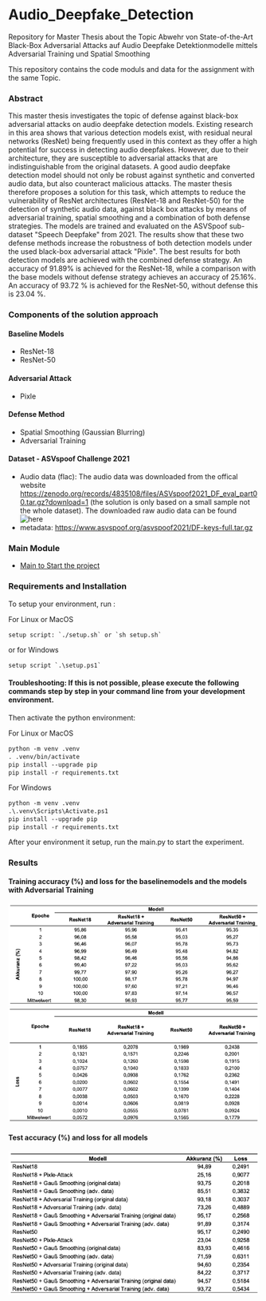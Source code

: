 # Audio_Deepfake_Detection
Repository for Master Thesis about the Topic Abwehr von State-of-the-Art Black-Box Adversarial Attacks auf Audio Deepfake Detektionmodelle mittels Adversarial Training und Spatial Smoothing

This repository contains the code moduls and data for the assignment with the same Topic.

### Abstract

This master thesis investigates the topic of defense against black-box adversarial attacks on audio deepfake detection models. Existing research in this area shows that various detection models exist, with residual neural networks (ResNet) being frequently used in this context as they offer a high potential for success in detecting audio deepfakes. However, due to their architecture, they are susceptible to adversarial attacks that are indistinguishable from the original datasets. A good audio deepfake detection model should not only be robust against synthetic and converted audio data, but also counteract malicious attacks.
The master thesis therefore proposes a solution for this task, which attempts to reduce the vulnerability of ResNet architectures (ResNet-18 and ResNet-50) for the detection of synthetic audio data, against black box attacks by means of adversarial training, spatial smoothing and a combination of both defense strategies. The models are trained and evaluated on the ASVSpoof sub-dataset "Speech Deepfake" from 2021. The results show that these two defense methods increase the robustness of both detection models under the used black-box adversarial attack "Pixle". The best results for both detection models are achieved with the combined defense strategy. An accuracy of 91.89% is achieved for the ResNet-18, while a comparison with the base models without defense strategy achieves an accuracy of 25.16%. An accuracy of 93.72 % is achieved for the ResNet-50, without defense this is 23.04 %.

### Components of the solution approach

#### Baseline Models
- ResNet-18
- ResNet-50

#### Adversarial Attack 
- Pixle

#### Defense Method
- Spatial Smoothing (Gaussian Blurring)
- Adversarial Training

#### Dataset - ASVspoof Challenge 2021
- Audio data (flac): The audio data was downloaded from the offical website https://zenodo.org/records/4835108/files/ASVspoof2021_DF_eval_part00.tar.gz?download=1 (the solution is only based on a small sample not the whole dataset). The downloaded raw audio data can be found ![here](data/flac)
- metadata: https://www.asvspoof.org/asvspoof2021/DF-keys-full.tar.gz 

### Main Module
-  [Main to Start the project](https://github.com/Kim-Kristin/Audio_Deepfake_Detection/blob/main/src/main.py)


### Requirements and Installation
To setup your environment, run :

For Linux or MacOS
```
setup script: `./setup.sh` or `sh setup.sh`

```
or for Windows
```
setup script `.\setup.ps1`
```

#### Troubleshooting: If this is not possible, please execute the following commands step by step in your command line from your development environment.
Then activate the python environment:

For Linux or MacOS

```
python -m venv .venv
. .venv/bin/activate
pip install --upgrade pip
pip install -r requirements.txt
```

For Windows
```
python -m venv .venv
.\.venv\Scripts\Activate.ps1
pip install --upgrade pip
pip install -r requirements.txt
```
After your environment it setup, run the main.py to start the experiment.


### Results

#### Training accuracy (%) and loss for the baselinemodels and the models with Adversarial Training

![trainacc](https://github.com/Kim-Kristin/Audio_Deepfake_Detection/blob/main/data/results_readme/trainacc.png)
![trainloss](https://github.com/Kim-Kristin/Audio_Deepfake_Detection/blob/main/data/results_readme/trainloss.png)


#### Test accuracy (%) and loss for all models
 
![testaccloss](https://github.com/Kim-Kristin/Audio_Deepfake_Detection/blob/main/data/results_readme/testaccloss.png)
